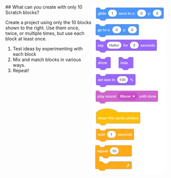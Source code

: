 <img src=".guides/img/10-blocks.png" style="float: right">
## What can you create with only 10 Scratch blocks?

Create a project using only the 10 blocks shown to the right. Use them once, twice, or multiple times, but use each block at least once.

1. Test ideas by experimenting with each block
2. Mix and match blocks in various ways.
3. Repeat!